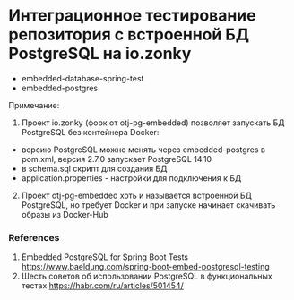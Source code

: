 # Интеграционное тестирование репозитория с встроенной БД PostgreSQL на io.zonky
- embedded-database-spring-test
- embedded-postgres

Примечание:
1) Проект io.zonky (форк от otj-pg-embedded) позволяет запускать БД PostgreSQL без контейнера Docker:
  - версию PostgreSQL можно менять через embedded-postgres в pom.xml, версия 2.7.0 запускает PostgreSQL 14.10
  - в schema.sql скрипт для создания БД
  - application.properties - настройки для подключения к БД

2) Проект otj-pg-embedded хоть и называется встроенной БД PostgreSQL, но требует Docker и при запуске начинает скачивать 
образы из Docker-Hub

### References
1. Embedded PostgreSQL for Spring Boot Tests https://www.baeldung.com/spring-boot-embed-postgresql-testing
2. Шесть советов об использовании PostgreSQL в функциональных тестах https://habr.com/ru/articles/501454/